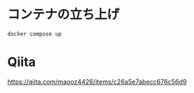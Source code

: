 # コンテナの立ち上げ
```
docker compose up
```

# Qiita
https://qiita.com/maooz4426/items/c26a5e7abecc676c56d9
